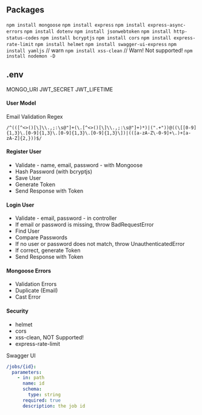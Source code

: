 ## Packages
`npm install mongoose`
`npm install express`
`npm install express-async-errors`
`npm install dotenv`
`npm install jsonwebtoken`
`npm install http-status-codes`
`npm install bcryptjs`
`npm install cors`
`npm install express-rate-limit`
`npm install helmet`
`npm install swagger-ui-express`
`npm install yamljs` // warn
`npm install xss-clean` // Warn! Not supported!
`npm install nodemon -D`

## .env
MONGO_URI
JWT_SECRET
JWT_LIFETIME

#### User Model

Email Validation Regex

```regex
/^(([^<>()[\]\\.,;:\s@"]+(\.[^<>()[\]\\.,;:\s@"]+)*)|(".+"))@((\[[0-9]{1,3}\.[0-9]{1,3}\.[0-9]{1,3}\.[0-9]{1,3}\])|(([a-zA-Z\-0-9]+\.)+[a-zA-Z]{2,}))$/
```

#### Register User

- Validate - name, email, password - with Mongoose
- Hash Password (with bcryptjs)
- Save User
- Generate Token
- Send Response with Token

#### Login User

- Validate - email, password - in controller
- If email or password is missing, throw BadRequestError
- Find User
- Compare Passwords
- If no user or password does not match, throw UnauthenticatedError
- If correct, generate Token
- Send Response with Token

#### Mongoose Errors

- Validation Errors
- Duplicate (Email)
- Cast Error

#### Security

- helmet
- cors
- xss-clean, NOT Supported!
- express-rate-limit

Swagger UI

```yaml
/jobs/{id}:
  parameters:
    - in: path
      name: id
      schema:
        type: string
      required: true
      description: the job id
```
